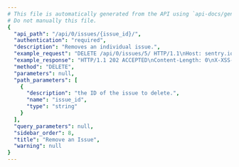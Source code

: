 ```yaml
---
# This file is automatically generated from the API using `api-docs/generate.py`
# Do not manually this file.
{
  "api_path": "/api/0/issues/{issue_id}/", 
  "authentication": "required", 
  "description": "Removes an individual issue.", 
  "example_request": "DELETE /api/0/issues/5/ HTTP/1.1\nHost: sentry.io\nAuthorization: Bearer {base64-encoded-key-here}", 
  "example_response": "HTTP/1.1 202 ACCEPTED\nContent-Length: 0\nX-XSS-Protection: 1; mode=block\nContent-Language: en\nX-Content-Type-Options: nosniff\nVary: Accept-Language, Cookie\nAllow: GET, PUT, DELETE, HEAD, OPTIONS\nX-Frame-Options: deny", 
  "method": "DELETE", 
  "parameters": null, 
  "path_parameters": [
    {
      "description": "the ID of the issue to delete.", 
      "name": "issue_id", 
      "type": "string"
    }
  ], 
  "query_parameters": null, 
  "sidebar_order": 8, 
  "title": "Remove an Issue", 
  "warning": null
}
---
```

